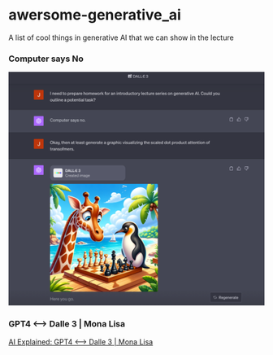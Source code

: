 # awersome-generative_ai

A list of cool things in generative AI that we can show in the lecture

### Computer says No

![](./assets/computer-says-no.png)

### GPT4 <--> Dalle 3 | Mona Lisa

[AI Explained: GPT4 <--> Dalle 3 | Mona Lisa](https://www.youtube.com/watch?v=o9e0wAOK7JE&t=841s)
